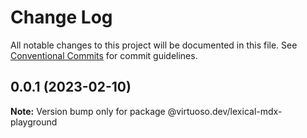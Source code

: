 # Change Log

All notable changes to this project will be documented in this file.
See [Conventional Commits](https://conventionalcommits.org) for commit guidelines.

## 0.0.1 (2023-02-10)

**Note:** Version bump only for package @virtuoso.dev/lexical-mdx-playground
